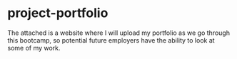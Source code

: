 # project-portfolio

The attached is a website where I will upload my portfolio as we go through this bootcamp, so potential future employers have the ability to look at some of my work. 